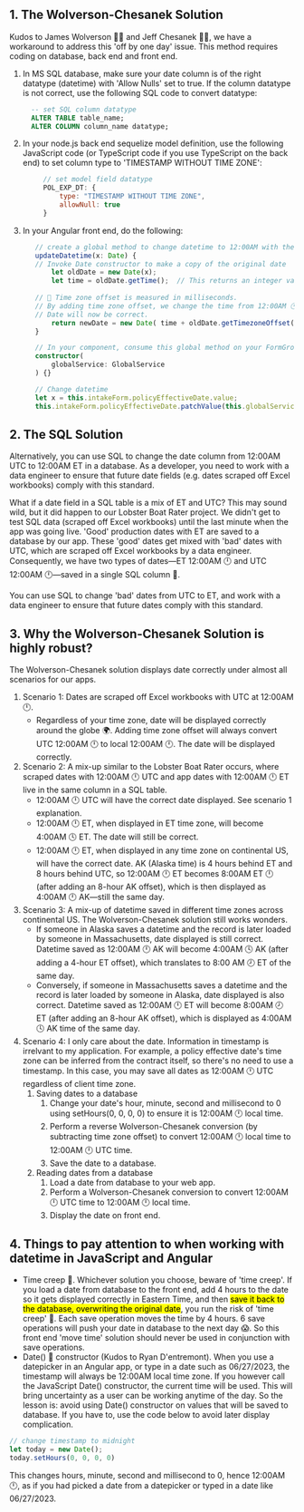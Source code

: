 ## 1. The Wolverson-Chesanek Solution
Kudos to James Wolverson 👨‍🌾 and Jeff Chesanek 🏌️‍♂️, we have a workaround to address this 'off by one day' issue. This method requires coding on database, back end and front end.
1. In MS SQL database, make sure your date column is of the right datatype (datetime) with 'Allow Nulls' set to true. If the column datatype is not correct, use the following SQL code to convert datatype:
   ```sql
	 -- set SQL column datatype
	 ALTER TABLE table_name;
	 ALTER COLUMN column_name datatype;
	 ```
2. In your node.js back end sequelize model definition, use the following JavaScript code (or TypeScript code if you use TypeScript on the back end) to set column type to 'TIMESTAMP WITHOUT TIME ZONE':
   ```javascript
		// set model field datatype
		POL_EXP_DT: {
			type: "TIMESTAMP WITHOUT TIME ZONE",
			allowNull: true
		}
	 ```
3. In your Angular front end, do the following:
	 ```typescript
		// create a global method to change datetime to 12:00AM with the correct datepart
		updateDatetime(x: Date) {
		// Invoke Date constructor to make a copy of the original date
			let oldDate = new Date(x); 
			let time = oldDate.getTime();  // This returns an integer value of the time
				
		// 🔑 Time zone offset is measured in milliseconds. 
		// By adding time zone offset, we change the time from 12:00AM 🕛 UTC to 12:00AM 🕛 Eastern.
		// Date will now be correct.
			return newDate = new Date( time + oldDate.getTimezoneOffset() * 60 * 1000);
		}

		// In your component, consume this global method on your FormGroup
		constructor(
			globalService: GlobalService
		) {}

		// Change datetime
		let x = this.intakeForm.policyEffectiveDate.value;
		this.intakeForm.policyEffectiveDate.patchValue(this.globalService.updateDatetime(x));
   ```

## 2. The SQL Solution
Alternatively, you can use SQL to change the date column from 12:00AM UTC to 12:00AM ET in a database. As a developer, you need to work with a data engineer to ensure that future date fields (e.g. dates scraped off Excel workbooks) comply with this standard.

What if a date field in a SQL table is a mix of ET and UTC? This may sound wild, but it did happen to our Lobster Boat Rater project. We didn't get to test SQL data (scraped off Excel workbooks) until the last minute when the app was going live. 'Good' production dates with ET are saved to a database by our app. These 'good' dates get mixed with 'bad' dates with UTC, which are scraped off Excel workbooks by a data engineer. Consequently, we have two types of dates&mdash;ET 12:00AM 🕛 and UTC 12:00AM 🕛&mdash;saved in a single SQL column 💩.

You can use SQL to change 'bad' dates from UTC to ET, and work with a data engineer to ensure that future dates comply with this standard.

## 3. Why the Wolverson-Chesanek Solution is highly robust?
The Wolverson-Chesanek solution displays date correctly under almost all scenarios for our apps. 
1. Scenario 1: Dates are scraped off Excel workbooks with UTC at 12:00AM 🕛.
   - Regardless of your time zone, date will be displayed correctly around the globe 🌍. Adding time zone offset will always convert UTC 12:00AM 🕛 to local 12:00AM 🕛. The date will be displayed correctly.
2. Scenario 2: A mix-up similar to the Lobster Boat Rater occurs, where scraped dates with 12:00AM 🕛 UTC and app dates with 12:00AM 🕛 ET live in the same column in a SQL table.
   - 12:00AM 🕛 UTC will have the correct date displayed. See scenario 1 explanation.
   - 12:00AM 🕛 ET, when displayed in ET time zone, will become 4:00AM 🕓 ET. The date will still be correct.
   - 12:00AM 🕛 ET, when displayed in any time zone on continental US, will have the correct date. AK (Alaska time) is 4 hours behind ET and 8 hours behind UTC, so 12:00AM 🕛 ET becomes 8:00AM ET 🕛 (after adding an 8-hour AK offset), which is then displayed as 4:00AM 🕛 AK&mdash;still the same day. 
3. Scenario 3: A mix-up of datetime saved in different time zones across continental US. The Wolverson-Chesanek solution still works wonders.
   - If someone in Alaska saves a datetime and the record is later loaded by someone in Massachusetts, date displayed is still correct. Datetime saved as 12:00AM 🕛 AK will become 4:00AM 🕓 AK (after adding a 4-hour ET offset), which translates to 8:00 AM 🕗 ET of the same day.
   - Conversely, if someone in Massachusetts saves a datetime and the record is later loaded by someone in Alaska, date displayed is also correct. Datetime saved as 12:00AM 🕛 ET will become 8:00AM 🕗 ET (after adding an 8-hour AK offset), which is displayed as 4:00AM 🕓 AK time of the same day.
4. Scenario 4: I only care about the date. Information in timestamp is irrelvant to my application. For example, a policy effective date's time zone can be inferred from the contract itself, so there's no need to use a timestamp. In this case, you may save all dates as 12:00AM 🕛 UTC regardless of client time zone.
   1. Saving dates to a database
      1. Change your date's hour, minute, second and millisecond to 0 using setHours(0, 0, 0, 0) to ensure it is 12:00AM 🕛 local time.
      2. Perform a reverse Wolverson-Chesanek conversion (by subtracting time zone offset) to convert 12:00AM 🕛 local time to 12:00AM 🕛 UTC time.
      3. Save the date to a database.
   2. Reading dates from a database
      1. Load a date from database to your web app.
      2. Perform a Wolverson-Chesanek conversion to convert 12:00AM 🕛 UTC time to 12:00AM 🕛 local time.
      3. Display the date on front end.
   
## 4. Things to pay attention to when working with datetime in JavaScript and Angular
- Time creep 👻. Whichever solution you choose, beware of 'time creep'. If you load a date from database to the front end, add 4 hours to the date so it gets displayed correctly in Eastern Time, and then <mark>save it back to the database, overwriting the original date</mark>, you run the risk of 'time creep' 🐛. Each save operation moves the time by 4 hours. 6 save operations will push your date in database to the next day 😱. So this front end 'move time' solution should never be used in conjunction with save operations.
- Date() 📅 constructor (Kudos to Ryan D'entremont). When you use a datepicker in an Angular app, or type in a date such as 06/27/2023, the timestamp will always be 12:00AM local time zone. If you however call the JavaScript Date() constructor, the current time will be used. This will bring uncertainty as a user can be working anytime of the day. So the lesson is: avoid using Date() constructor on values that will be saved to database. If you have to, use the code below to avoid later display complication.
```javascript
// change timestamp to midnight
let today = new Date();
today.setHours(0, 0, 0, 0)
```
This changes hours, minute, second and millisecond to 0, hence 12:00AM 🕛, as if you had picked a date from a datepicker or typed in a date like 06/27/2023.

